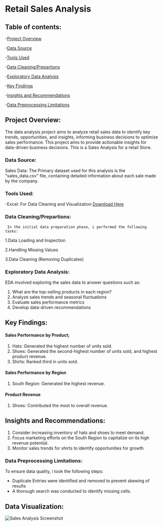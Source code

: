 #  Retail Sales Analysis

## Table of contents:

-[Project Overview](#project-overview)

-[Data Source](data-source)

-[Tools Used](tools-used)

-[Data Cleaning/Prepartions](datacleaning/preparations)

-[Exploratory Data Analysis](exploratory-data-analysis)

-[Key Findings](key-findings)

-[Insights and Recommendations](insightsand-recommendations)

-[Data  Preprocessing Limitations](data-processing-limitations)


## Project Overview:
 The data analysis project aims to analyze retail sales data to identify key trends, opportunities, and insights, informing business decisions to optimize sales performance.
This project aims to provide actionable insights for data-driven business decisions. This is a Sales Analysis for a retail Store.
 
### Data Source:
 Sales Data: The Primary dataset used for this analysis is the "sales_data.csv" file, containing detailed information about each sale made by the company.

 ### Tools Used:
 -Excel: For Data Cleaning and Visualization
 [Download Here](https://microsoft.com)


### Data Cleaning/Prepartions:
     In the initial data preparation phase, i performed the following tasks:
     
   1.Data Loading and Inspection
   
   2.Handling Missing Values
   
   3.Data Cleaning (Removing Duplicates)
 
 

### Exploratory Data Analysis:

 EDA involved exploring the sales data to answer questions such as:

1. What are the top-selling products in each region?
2. Analyze sales trends and seasonal fluctuations
3. Evaluate sales performance metrics
4. Develop data-driven recommendations
   
## Key Findings:

#### Sales Performance by Product;

1. Hats: Generated the highest number of units sold.
2. Shoes: Generated the second-highest number of units sold, and highest product revenue.
3. Shirts: Ranked third in units sold.

#### Sales Performance by Region

1. South Region: Generated the highest revenue.

#### Product Revenue

1. Shoes: Contributed the most to overall revenue.

## Insights and Recommendations:

1. Consider increasing inventory of hats and shoes to meet demand.
2. Focus marketing efforts on the South Region to capitalize on its high revenue potential.
3. Monitor sales trends for shirts to identify opportunities for growth
### Data  Preprocessing Limitations:

 To ensure data quality, i took the following steps:

 - Duplicate Entries were identified and removed to prevent skewing of results
 - A thorough search was conducted to identify missing cells.


## Data Visualization:





![Sales Analysis Screenshot](https://github.com/user-attachments/assets/2d99c3ae-052c-4f14-a49e-814f2dd004b3)

